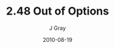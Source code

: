 ---
title: '2.48 Out of Options'
alt: 'Mysteries of the Arcana'
date: '2010-08-19'
author: 'J Gray'
artist: 'Keira'
chapter: '2 All the Way Down'
filler: false
---